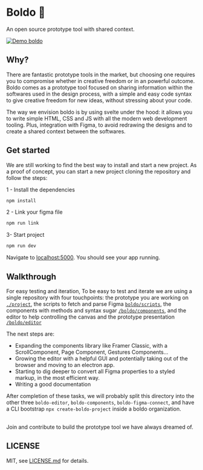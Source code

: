 # Boldo 🌱

An open source prototype tool with shared context.

[![Demo boldo](https://www.dropbox.com/s/plls8bk8qqueazo/demo.png?raw=1)](https://www.dropbox.com/s/035m3mthd0x6agf/demo-prototype-tool.mp4?dl=1)

## Why?

There are fantastic prototype tools in the market, but choosing one requires you to compromise whether in creative freedom or in an powerful outcome. Boldo comes as a prototype tool focused on sharing information within the softwares used in the design process, with a simple and easy code syntax to give creative freedom for new ideas, without stressing about your code.

The way we envision boldo is by using svelte under the hood: it allows you to write simple HTML, CSS and JS with all the modern web development tooling. Plus, integration with Figma, to avoid redrawing the designs and to create a shared context between the softwares.


## Get started

We are still working to find the best way to install and start a new project. As a proof of concept, you can start a new project cloning the repository and follow the steps:

1 - Install the dependencies

```bash
npm install
```

2 - Link your figma file

```bash
npm run link
```

3- Start project

```bash
npm run dev
```

Navigate to [localhost:5000](http://localhost:5000). You should see your app running.

## Walkthrough

For easy testing and iteration, To be easy to test and iterate we are using a single repository with four touchpoints: the prototype you are working on [`./project`](`./project`), the scripts to fetch and parse Figma [`boldo/scripts`](`boldo/scripts`), the components with methods and syntax sugar [`/boldo/components`](`/boldo/components`),  and the editor to help controlling the canvas and the prototype presentation [`/boldo/editor`](`/boldo/editor`)

The next steps are:

- Expanding the components library like Framer Classic, with a ScrollComponent, Page Component, Gestures Components...
- Growing the editor with a helpful GUI and potentially taking out of the browser and moving to an electron app.
- Starting to dig deeper to convert all Figma properties to a styled markup, in the most efficient way.
- Writing a good documentation

After completion of these tasks, we will probably split this directory into the other three `boldo-editor`, `boldo-components`, `boldo-figma-connect`, and have a CLI bootstrap `npx create-boldo-project` inside a boldo organization.

<br/>
Join and contribute to build the prototype tool we have always dreamed of.

## LICENSE

MIT, see [LICENSE.md](LICENSE.md) for details.

